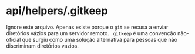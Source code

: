 # api/helpers/.gitkeep

Ignore este arquivo. Apenas existe porque o `git` se recusa a enviar diretórios vázios para um servidor remoto. `.gitkeep` é uma convenção não-oficial que surgiu como uma solução alternativa para pessoas que não discriminam diretórios vazios.


<docmeta name="displayName" value=".gitkeep">
